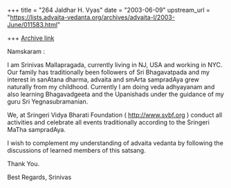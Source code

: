 +++
title = "264 Jaldhar H. Vyas"
date = "2003-06-09"
upstream_url = "https://lists.advaita-vedanta.org/archives/advaita-l/2003-June/011583.html"

+++
[Archive link](https://lists.advaita-vedanta.org/archives/advaita-l/2003-June/011583.html)

Namskaram :

I am Srinivas Mallapragada, currently living in NJ, USA and working in NYC.
Our family has traditionally been followers of Sri Bhagavatpada and my
interest in sanAtana dharma, advaita and smArta sampradAya grew naturally
from my childhood. Currently I am doing veda adhyayanam and also learning
Bhagavadgeeta and the Upanishads under the guidance of my guru Sri
Yegnasubramanian.

We, at Sringeri Vidya Bharati Foundation ( http://www.svbf.org ) conduct all
activities and celebrate all events traditionally according to the Sringeri
MaTha sampradAya.

I wish to complement my understanding of advaita vedanta by following the
discussions of learned members of this satsang.

Thank You.

Best Regards,
Srinivas

